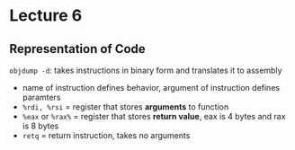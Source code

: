 # Lecture 6
## Representation of Code
```objdump -d```: takes instructions in binary form and translates it to assembly
* name of instruction defines behavior, argument of instruction defines paramters
* ```%rdi, %rsi``` = register that stores **arguments** to function
* ```%eax``` or ```%rax%``` = register that stores **return value**, eax is 4 bytes and rax is 8 bytes
* ```retq``` = return instruction, takes no arguments
